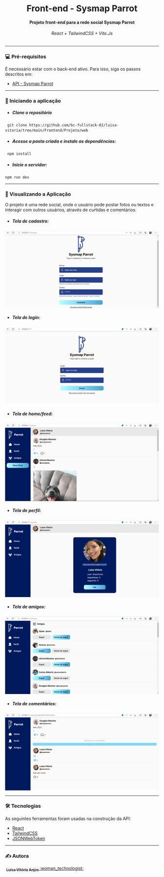 <h1 align="center"> Front-end  -  Sysmap Parrot </h1>
<h4 align="center"> Projeto front-end para a rede social Sysmap Parrot </h4>
<h6 align="center"></H6React>React + TailwindCSS + Vite.Js</h6>

------------

### 💻 Pré-requisitos
É necessário estar com o back-end ativo. Para isso, siga os passos descritos em:
- [API - Sysmap Parrot](https://github.com/bc-fullstack-02/luisa-vitoria/edit/main/Backend/Projeto/api)


------------
### 🚀 Iniciando a aplicação
- ##### Clone o repositório
` git clone https://github.com/bc-fullstack-02/luisa-vitoria/tree/main/Frontend/Projeto/web`

- ##### Acesse a pasta criada e instale as dependências:
` npm install`

- ##### Inicie o servidor:
`npm run dev`


------------


### 🎲 Visualizando a Aplicação
O projeto é uma rede social, onde o usuário pode postar fotos ou textos e interagir com outros usuários, através de curtidas e comentários.

- ##### Tela de cadastro:
![Tela de cadastro](https://github.com/bc-fullstack-02/luisa-vitoria/blob/main/Frontend/Projeto/web/src/assets/cadastro.png)


- ##### Tela de login:
![Tela de login](https://github.com/bc-fullstack-02/luisa-vitoria/blob/main/Frontend/Projeto/web/src/assets/login.png)

- ##### Tela de home/feed:
![Tela de home](https://github.com/bc-fullstack-02/luisa-vitoria/blob/main/Frontend/Projeto/web/src/assets/feed.png)

- ##### Tela de perfil:
![Tela de perfil](https://github.com/bc-fullstack-02/luisa-vitoria/blob/main/Frontend/Projeto/web/src/assets/perfil.png)

- ##### Tela de amigos:
![Tela de amigos](https://github.com/bc-fullstack-02/luisa-vitoria/blob/main/Frontend/Projeto/web/src/assets/amigos.png)

- ##### Tela de comentários:
![Tela de amigos](https://github.com/bc-fullstack-02/luisa-vitoria/blob/main/Frontend/Projeto/web/src/assets/postdetail.png)



------------


### 🛠 Tecnologias

As seguintes ferramentas foram usadas na construção da API:

- [React](https://reactjs.org/)
- [TailwindCSS](https://tailwindcss.com)
- [JSONWebToken](https://jwt.io/)

 ------------

### :writing_hand: Autora

<img style="border-radius: 50%;" src="https://avatars.githubusercontent.com/u/70411877?v=4" width="100px;" alt=""/> 
<a  href="https://github.com/luisavitoria"><sub><b>Luísa Vitória Anjos </b></sub></a> <a href="https://github.com/luisavitoria">:woman_technologist:</a>
